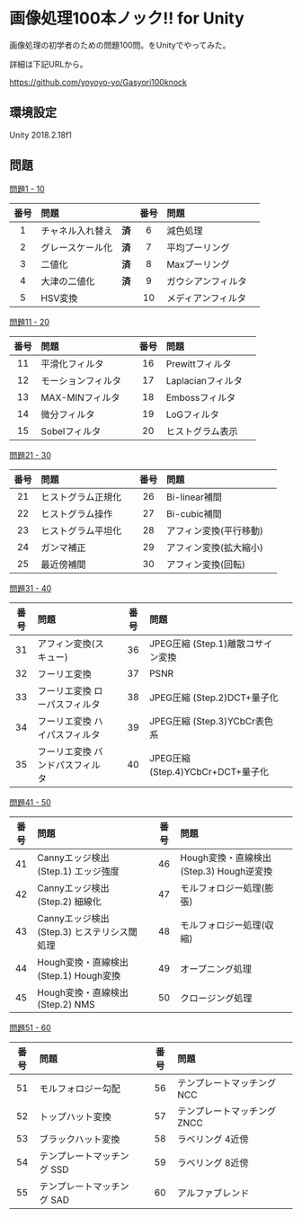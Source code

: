 # 画像処理100本ノック!! for Unity

画像処理の初学者のための問題100問。をUnityでやってみた。 

詳細は下記URLから。

https://github.com/yoyoyo-yo/Gasyori100knock

## 環境設定

Unity 2018.2.18f1

## 問題

[問題1 - 10](https://github.com/Parallax-kk/GraphicApp/tree/master/Assets/Scripts/Q01_10)

|番号|問題||番号|問題||
|:---:|:---|:---:|:---:|:---|:---:|
|1|チャネル入れ替え|**済**|6|減色処理 ||
|2|グレースケール化|**済**|7|平均プーリング ||
|3|二値化|**済**|8|Maxプーリング||
|4|大津の二値化|**済**|9|ガウシアンフィルタ||
|5|HSV変換 ||10|メディアンフィルタ ||

[問題11 - 20](https://github.com/Parallax-kk/GraphicApp/tree/master/Assets/Scripts/Q11_20)

|番号|問題||番号|問題||
|:---:|:---|:---:|:---:|:---|:---:|
|11|平滑化フィルタ | |16|Prewittフィルタ ||
|12|モーションフィルタ | |17|Laplacianフィルタ ||
|13|MAX-MINフィルタ | |18|Embossフィルタ ||
|14|微分フィルタ | |19|LoGフィルタ ||
|15|Sobelフィルタ | |20|ヒストグラム表示||

[問題21 - 30](https://github.com/Parallax-kk/GraphicApp/tree/master/Assets/Scripts/Q21_30)

|番号|問題||番号|問題||
|:---:|:---|:---:|:---:|:---|:---:|
|21|ヒストグラム正規化 | |26|Bi-linear補間||
|22|ヒストグラム操作 | |27|Bi-cubic補間||
|23|ヒストグラム平坦化 | |28|アフィン変換(平行移動)||
|24|ガンマ補正| |29|アフィン変換(拡大縮小)||
|25|最近傍補間| |30|アフィン変換(回転)||

[問題31 - 40](https://github.com/Parallax-kk/GraphicApp/tree/master/Assets/Scripts/Q31_40)

|番号|問題||番号|問題||
|:---:|:---|:---:|:---:|:---|:---:|
|31|アフィン変換(スキュー)| | 36| JPEG圧縮 (Step.1)離散コサイン変換 ||
|32|フーリエ変換 | |37| PSNR||
|33|フーリエ変換 ローパスフィルタ| |38| JPEG圧縮 (Step.2)DCT+量子化||
|34|フーリエ変換 ハイパスフィルタ| |39| JPEG圧縮 (Step.3)YCbCr表色系||
|35|フーリエ変換 バンドパスフィルタ| | 40| JPEG圧縮 (Step.4)YCbCr+DCT+量子化 ||

[問題41 - 50](https://github.com/Parallax-kk/GraphicApp/tree/master/Assets/Scripts/Q41_50)

|番号|問題||番号|問題||
|:---:|:---|:---:|:---:|:---|:---:|
| 41 | Cannyエッジ検出 (Step.1) エッジ強度 | | 46| Hough変換・直線検出 (Step.3) Hough逆変換 ||
| 42 | Cannyエッジ検出 (Step.2) 細線化 | | 47 |モルフォロジー処理(膨張) ||
| 43 | Cannyエッジ検出 (Step.3) ヒステリシス閾処理 | | 48 |モルフォロジー処理(収縮) ||
| 44| Hough変換・直線検出 (Step.1) Hough変換 | | 49 |オープニング処理 ||
| 45| Hough変換・直線検出 (Step.2) NMS | | 50 |クロージング処理 ||

[問題51 - 60](https://github.com/Parallax-kk/GraphicApp/tree/master/Assets/Scripts/Q51_60)

|番号|問題||番号|問題||
|:---:|:---|:---:|:---:|:---|:---:|
| 51 |モルフォロジー勾配 | | 56 |テンプレートマッチング NCC ||
| 52 |トップハット変換 | | 57 |テンプレートマッチング ZNCC ||
| 53 |ブラックハット変換 | | 58 |ラベリング 4近傍 ||
| 54 |テンプレートマッチング SSD | | 59 |ラベリング 8近傍 ||
| 55 |テンプレートマッチング SAD | | 60 |アルファブレンド ||